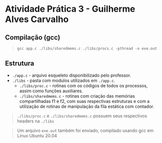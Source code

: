 # Atividade Prática 3 - Guilherme Alves Carvalho

## Compilação (gcc)

> `gcc app.c ./libs/sharedmems.c ./libs/procs.c -pthread -o exe.out`

## Estrutura

- `./app.c` - arquivo esqueleto disponibilizado pelo professor.
- `./libs` - pasta com modulos utilizados em `./app.c`.
  - `./libs/proc.c` - rotinas com os códigos de todos os processos, assim como funções auxiliares.
  - `./libs/sharedmems.c` - rotinas com criação das memórias compartilhadas f1 e f2, com suas respectivas estruturas e com a utilização de rotinas de manipulação da fila estática com contador.
  
> `./libs/proc.c` e `./libs/sharedmems.c` possuem seus respectivos headers na `./libs`

> Um arquivo `exe.out` também foi enviado, compilado usando gcc em Linux Ubuntu 20.04
